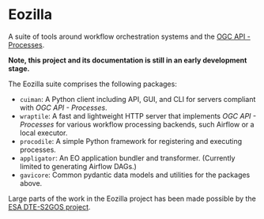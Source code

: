 # Eozilla

A suite of tools around workflow orchestration systems and the
[OGC API - Processes](https://github.com/opengeospatial/ogcapi-processes).

**Note, this project and its documentation is still in an early development stage.**

The Eozilla suite comprises the following packages:

* `cuiman`: A Python client including API, GUI, and CLI for servers 
   compliant with _OGC API - Processes_.
* `wraptile`: A fast and lightweight HTTP server that implements _OGC API - Processes_
   for various workflow processing backends, such Airflow or a local executor.
* `procodile`: A simple Python framework for registering and executing processes.
* `appligator`: An EO application bundler and transformer. 
   (Currently limited to generating Airflow DAGs.)
* `gavicore`: Common pydantic data models and utilities for the packages above.

Large parts of the work in the Eozilla project has been made possible by the
[ESA DTE-S2GOS project](https://dte-s2gos.rayference.eu/about/).
